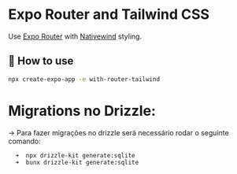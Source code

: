 # Expo Router and Tailwind CSS

Use [Expo Router](https://docs.expo.dev/router/introduction/) with [Nativewind](https://www.nativewind.dev/v4/overview/) styling.

## 🚀 How to use

```sh
npx create-expo-app -e with-router-tailwind
```

# Migrations no Drizzle:

-> Para fazer migrações no drizzle será necessário rodar o seguinte comando:

```sh
  ➜  npx drizzle-kit generate:sqlite
  ➜  bunx drizzle-kit generate:sqlite
```